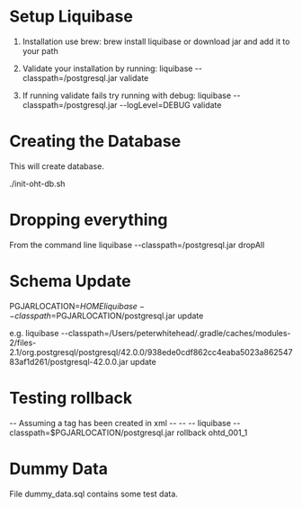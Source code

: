 Setup Liquibase
===============

1) Installation
use brew:  brew install liquibase
or download jar and add it to your path 

2) Validate your installation by running:
  liquibase --classpath=<location driver>/postgresql.jar validate 

3) If running validate fails try running with debug:
  liquibase --classpath=<location driver>/postgresql.jar --logLevel=DEBUG validate
 

Creating the Database
===================

This will create database.

  ./init-oht-db.sh


Dropping everything
======================
From the command line
  liquibase --classpath=<location driver>/postgresql.jar dropAll


Schema Update
==================
PGJARLOCATION=$HOME
liquibase --classpath=$PGJARLOCATION/postgresql.jar update

e.g. liquibase --classpath=/Users/peterwhitehead/.gradle/caches/modules-2/files-2.1/org.postgresql/postgresql/42.0.0/938ede0cdf862cc4eaba5023a86254783af1d261/postgresql-42.0.0.jar update


Testing rollback
=====================
-- Assuming a tag has been created in xml
--     <changeSet author="pwhitehead" id="tag_ohtd_001_1">
--           <tagDatabase tag="ohtd_001_1"/>
--       </changeSet>
liquibase --classpath=$PGJARLOCATION/postgresql.jar rollback ohtd_001_1

Dummy Data
=====================
File dummy_data.sql contains some test data. 